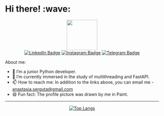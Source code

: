 <h1>Hi there! :wave:</h1>

<div id="header" align="center">
  <img src="https://i.giphy.com/media/v1.Y2lkPTc5MGI3NjExMHU2M3MxczVybXB2YXhxZnQyZXYzYzZ6OXBxZ3l1NWpwZ2RwZjJ5NSZlcD12MV9pbnRlcm5hbF9naWZfYnlfaWQmY3Q9Zw/pVmh7HR0cA2xOlet1z/giphy.gif" width="100"/>

<div id="badges">
    <a href='https://www.linkedin.com/in/anastasia-serguta/'><img src="https://img.shields.io/badge/LinkedIn-blue?style=for-the-badge&logo=linkedin&logoColor=white" alt="LinkedIn Badge"/></a>
    <a href='https://www.instagram.com/anastasia_serguta/'><img src="https://img.shields.io/badge/Instagram-pink?style=for-the-badge&logo=instagram&logoColor=white" alt="Instagram Badge"/></a>
    <a href='https://t.me/anastasia_serguta'><img src="https://img.shields.io/badge/Telegram-blue?style=for-the-badge&logo=telegram&logoColor=white" alt="Telegram Badge"/></a>
</div>
</div>

About me:
- 🔭 I’m a junior Python developer.
- 🌱 I’m currently immersed in the study of multithreading and FastAPI.
- 📫 How to reach me: In addition to the links above, you can email me - anastasia.serguta@gmail.com
- 😄 Fun fact: The profile picture was drawn by me in Paint.
---
<div align="center">

[![Top Langs](https://github-readme-stats.vercel.app/api/top-langs/?username=anastasiaserguta&hide_progress=true)](https://github.com/anuraghazra/github-readme-stats)
</div>
<!--
### :fire: My Stats :
[![GitHub Streak](https://github-readme-streak-stats.herokuapp.com?user=anastasiaserguta&theme=buefy)](https://git.io/streak-stats)

    <a href='mailto:anastasia.serguta@gmail.com'><img src="https://img.shields.io/badge/email-red?style=for-the-badge&logo=email&logoColor=white" alt="email Badge"/></a>
  

**anastasiaserguta/anastasiaserguta** is a ✨ _special_ ✨ repository because its `README.md` (this file) appears on your GitHub profile.


-->
